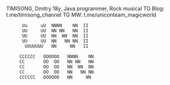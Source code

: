 TIMISONG, Dmitry 18y, Java programmer, Rock musical
TG Blog: t.me/timisong_channel
TG MW: t.me/uniconteam_magicworld

          Uu     uU  NNNN    NN  II
          UU     UU  NN NN   NN  II
          UU     UU  NN  NN  NN  II
          UU     UU  NN   NN NN  II
           UUUUUUU   NN     NN   II

         CCCCCC   OOOOOO   NNNN    NN
         CC       OO  OO   NN NN   NN
         CC       OO  OO   NN  NN  NN
         CC       OO  OO   NN   NN NN
         CCCCCC   OOOOOO   NN     NN
